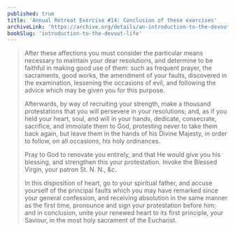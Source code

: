 ```yaml
---
published: true
title: 'Annual Retreat Exercise #14: Conclusion of these exercises'
archiveLink: 'https://archive.org/details/an-introduction-to-the-devout-life/page/281?view=theater'
bookSlug: 'introduction-to-the-devout-life'
---
```


> After these affections you must consider the particular means necessary to maintain your dear resolutions, and determine to be faithful in making good use of them: such as frequent prayer, the sacraments, good works, the amendment of your faults, discovered in the examination, lessening the occasions of evil, and following the advice which may be given you for this purpose.
>
> Afterwards, by way of recruiting your strength, make a thousand protestations that you will persevere in your resolutions; and, as if you held your heart, soul, and will in your hands, dedicate, consecrate, sacrifice, and immolate them to God, protesting never to take them back again, but leave them in the hands of his Divine Majesty, in order to follow, on all occasions, his holy ordinances.
>
> Pray to God to renovate you entirely, and that He would give you his blessing, and strengthen this your protestation. Invoke the Blessed Virgin, your patron St. N. N., &c.
>
> In this disposition of heart, go to your spiritual father, and accuse yourself of the principal faults which you may have remarked since your general confession, and receiving absolution in the same manner as the first time, pronounce and sign your protestation before him; and in conclusion, unite your renewed heart to its first principle, your Saviour, in the most holy sacrament of the Eucharist.